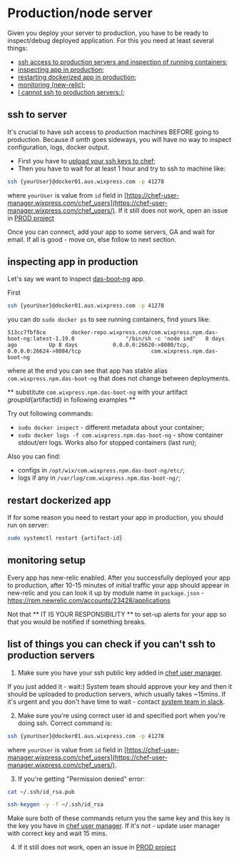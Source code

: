 # Production/node server

Given you deploy your server to production, you have to be ready to inspect/debug deployed application. For this you need at least several things:
 - [ssh access to production servers and inspection of running containers](#ssh-to-server);
 - [inspecting app in production](#inspecting-app-in-production);
 - [restarting dockerized app in production](#restart-dockerized-app);
 - [monitoring (new-relic)](#monitoring-setup);
 - [I cannot ssh to production servers:(](#list-of-things-you-can-check-if-you-cant-ssh-to-production-servers);
 
## ssh to server
 It's crucial to have ssh access to production machines BEFORE going to production. Because if smth goes sideways, you will have no way to inspect configuration, logs, docker output.
 
  - First you have to [upload your ssh keys to chef](https://kb.wixpress.com/display/hoopoe/Create+SSH+keys+for+Production+and+GitHub);
  - Then you have to wait for at least 1 hour and try to ssh to machine like:
  
```bash
ssh {yourUser}@docker01.aus.wixpress.com -p 41278
```

where `yourUser` is value from `id` field in [https://chef-user-manager.wixpress.com/chef_users](https://chef-user-manager.wixpress.com/chef_users/). If it still does not work, open an issue in [PROD project](https://jira.wixpress.com/browse/PROD/)

Once you can connect, add your app to some servers, GA and wait for email. If all is good - move on, else follow to next section.

## inspecting app in production

Let's say we want to inspect [das-boot-ng](https://fryingpan.wixpress.com/services/com.wixpress.npm.das-boot-ng) app.

First 

```sh
ssh {yourUser}@docker01.aus.wixpress.com -p 41278
```

you can do `sudo docker ps` to see running containers, find yours like:

```
513cc7fbf8ce        docker-repo.wixpress.com/com.wixpress.npm.das-boot-ng:latest-1.19.0                "/bin/sh -c 'node ind"   8 days ago          Up 8 days           0.0.0.0:26620->8080/tcp, 0.0.0.0:26624->8084/tcp                      com.wixpress.npm.das-boot-ng
```

where at the end you can see that app has stable alias `com.wixpress.npm.das-boot-ng` that does not change between deployments.

** substitute `com.wixpress.npm.das-boot-ng` with your artifact ${groupId}${artifactId} in following examples **

Try out following commands:
 - `sudo docker inspect` - different metadata about your container;
 - `sudo docker logs -f com.wixpress.npm.das-boot-ng` - show container stdout/err logs. Works also for stopped containers (last run);

Also you can find:
 - configs in `/opt/wix/com.wixpress.npm.das-boot-ng/etc/`;
 - logs if any in `/var/log/com.wixpress.npm.das-boot-ng/`;

## restart dockerized app

If for some reason you need to restart your app in production, you should run on server:

```bash
sudo systemctl restart {artifact-id}
```
 
 ## monitoring setup

Every app has new-relic enabled. After you successfully deployed your app to production, after 10-15 minutes of initial traffic your app should appear in new-relic and you can look it up by module name in `package.json` - https://rpm.newrelic.com/accounts/23428/applications

Not that ** IT IS YOUR RESPONSIBILITY ** to set-up alerts for your app so that you would be notified if something breaks.

## list of things you can check if you can't ssh to production servers

1. Make sure you have your ssh public key added in [chef user manager](https://chef-user-manager.wixpress.com/chef_users/). 

If you just added it - wait:) System team should approve your key and then it should be uploaded to production servers, which usually takes ~15mins.
If it's urgent and you don't have time to wait - contact [system team in slack](https://wix.slack.com/messages/system/).

2. Make sure you're using correct user id and specified port when you're doing ssh.
Correct command is:
```bash
ssh {yourUser}@docker01.aus.wixpress.com -p 41278
```
where `yourUser` is value from `id` field in [https://chef-user-manager.wixpress.com/chef_users](https://chef-user-manager.wixpress.com/chef_users/).

3. If you're getting "Permission denied" error:
```bash
cat ~/.ssh/id_rsa.pub
```

```bash
ssh-keygen -y -f ~/.ssh/id_rsa
```

Make sure both of these commands return you the same key and this key is the key you have in [chef user manager](https://chef-user-manager.wixpress.com/chef_users/). 
If it's not - update user manager with correct key and wait 15 mins.

4. If it still does not work, open an issue in [PROD project](https://jira.wixpress.com/browse/PROD/)

